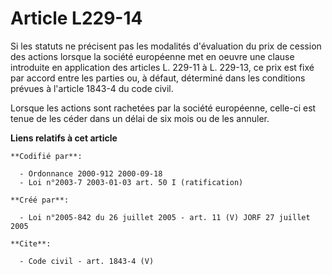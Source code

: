 # Article L229-14

Si les statuts ne précisent pas les modalités d'évaluation du prix de cession des actions lorsque la société européenne met
en oeuvre une clause introduite en application des articles L. 229-11 à L. 229-13, ce prix est fixé par accord entre les
parties ou, à défaut, déterminé dans les conditions prévues à l'article 1843-4 du code civil. 

Lorsque les actions sont rachetées par la société européenne, celle-ci est tenue de les céder dans un délai de six mois ou de
les annuler.

**Liens relatifs à cet article**

	**Codifié par**:

	  - Ordonnance 2000-912 2000-09-18
	  - Loi n°2003-7 2003-01-03 art. 50 I (ratification)

	**Créé par**:

	  - Loi n°2005-842 du 26 juillet 2005 - art. 11 (V) JORF 27 juillet 2005

	**Cite**:

	  - Code civil - art. 1843-4 (V)
